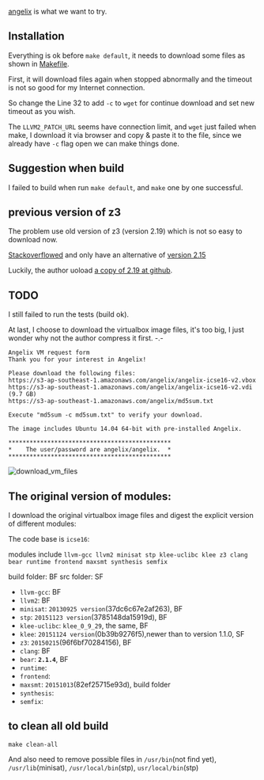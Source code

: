 [angelix](https://github.com/mechtaev/angelix) is what we want to try.

## Installation

Everything is ok before `make default`, it needs to download some files as shown in [Makefile](https://github.com/mechtaev/angelix/blob/master/Makefile).

First, it will download files again when stopped abnormally and the timeout is not so good for my Internet connection.

So change the Line 32 to add `-c` to `wget` for continue download and set new timeout as you wish.

The `LLVM2_PATCH_URL` seems have connection limit, and `wget` just failed when make, I download it via browser and copy & paste it to the file, since we already have `-c` flag open we can make things done.

## Suggestion when build

I failed to build when run `make default`, and `make` one by one successful.

## previous version of z3

The problem use old version of z3 (version 2.19) which is not so easy to download now.

[Stackoverflowed](http://stackoverflow.com/questions/39893529/previous-version-of-z3-for-windows) and only have an alternative of [version 2.15](https://polybox.ethz.ch/index.php/s/r9sTrXWKm5nwzsi)

Luckily, the author uoload [a copy of 2.19 at github](https://github.com/Z3Prover/bin/raw/master/legacy/z3-2.19.tar.gz).

## TODO

I still failed to run the tests (build ok).

At last, I choose to download the virtualbox image files, it's too big, I just wonder why not the author compress it first. -.-

```
Angelix VM request form
Thank you for your interest in Angelix!

Please download the following files:
https://s3-ap-southeast-1.amazonaws.com/angelix/angelix-icse16-v2.vbox
https://s3-ap-southeast-1.amazonaws.com/angelix/angelix-icse16-v2.vdi (9.7 GB)
https://s3-ap-southeast-1.amazonaws.com/angelix/md5sum.txt

Execute "md5sum -c md5sum.txt" to verify your download.

The image includes Ubuntu 14.04 64-bit with pre-installed Angelix.

**********************************************
*    The user/password are angelix/angelix.  *
**********************************************
```

![download_vm_files](download_vm_files.png)


## The original version of modules:

I download the original virtualbox image files and digest the explicit version of different modules:

The code base is `icse16`:

modules include `llvm-gcc llvm2 minisat stp klee-uclibc klee z3 clang bear runtime frontend maxsmt synthesis semfix`


build folder: BF
src folder: SF

* `llvm-gcc`:   BF
* `llvm2`:      BF
* `minisat`:    `20130925 version`(37dc6c67e2af263), BF
* `stp`:        `20151123 version`(3785148da15919d), BF
* `klee-uclibc`: `klee_0_9_29`, the same, BF
* `klee`: `20151124 version`(0b39b9276f5),newer than to version 1.1.0, SF
* `z3`: `20150215`(96f6bf70284156), BF
* `clang`:      BF
* `bear`: **`2.1.4`**, BF
* `runtime`:
* `frontend`:
* `maxsmt`: `20151013`(82ef25715e93d), build folder
* `synthesis`:
* `semfix`:


## to clean all old build

```
make clean-all
```

And also need to remove possible files in `/usr/bin`(not find yet), `/usr/lib`(minisat), `/usr/local/bin`(stp), `usr/local/bin`(stp)